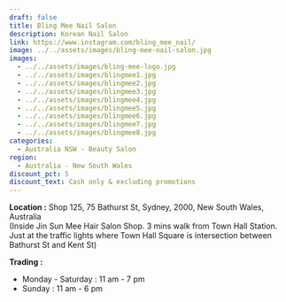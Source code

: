 ```yaml
---
draft: false
title: Bling Mee Nail Salon
description: Korean Nail Salon
link: https://www.instagram.com/bling_mee_nail/
image: ../../assets/images/bling-mee-nail-salon.jpg
images:
  - ../../assets/images/bling-mee-logo.jpg
  - ../../assets/images/blingmee1.jpg
  - ../../assets/images/blingmee2.jpg
  - ../../assets/images/blingmee3.jpg
  - ../../assets/images/blingmee4.jpg
  - ../../assets/images/blingmee5.jpg
  - ../../assets/images/blingmee6.jpg
  - ../../assets/images/blingmee7.jpg
  - ../../assets/images/blingmee8.jpg
categories:
  - Australia NSW - Beauty Salon
region:
  - Australia - New South Wales
discount_pct: 5
discount_text: Cash only & excluding promotions
---
```

**Location :** Shop 125, 75 Bathurst St, Sydney, 2000, New South Wales, Australia\
(Inside Jin Sun Mee Hair Salon Shop. 3 mins walk from Town Hall Station. Just at the traffic lights where Town Hall Square is intersection between Bathurst St and Kent St)

**Trading :**

* Monday - Saturday : 11 am - 7 pm
* Sunday : 11 am - 6 pm
